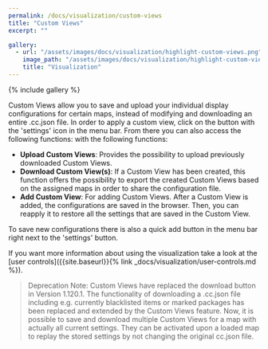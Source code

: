 ```yaml
---
permalink: /docs/visualization/custom-views
title: "Custom Views"
excerpt: ""

gallery:
  - url: "/assets/images/docs/visualization/highlight-custom-views.png"
    image_path: "/assets/images/docs/visualization/highlight-custom-views.png"
    title: "Visualization"
---
```


{% include gallery %}

Custom Views allow you to save and upload your individual display configurations for certain maps, instead of modifying and downloading an entire .cc.json file.
In order to apply a custom view, click on the button with the 'settings' icon in the menu bar. From there you can also access the following functions:
with the following functions:

- **Upload Custom Views**: Provides the possibility to upload previously downloaded Custom Views.
- **Download Custom View(s)**: If a Custom View has been created, this function offers the possibility to export the
  created Custom Views based on the assigned maps in order to share the configuration file.
- **Add Custom View**: For adding Custom Views. After a Custom View is added, the configurations are saved in the
  browser. Then, you can reapply it to restore all the settings that are saved in the Custom View.

To save new configurations there is also a quick add button in the menu bar right next to the 'settings' button.

If you want more information about using the visualization take a look at the
[user controls]({{site.baseurl}}{% link _docs/visualization/user-controls.md %}).

> Deprecation Note: Custom Views have replaced the download button in Version 1.120.1. The functionality of downloading a .cc.json file including e.g. currently blacklisted items or marked packages has been replaced and extended by the Custom Views feature. Now, it is possible to save and download multiple Custom Views for a map with actually all current settings. They can be activated upon a loaded map to replay the stored settings by not changing the original cc.json file.
